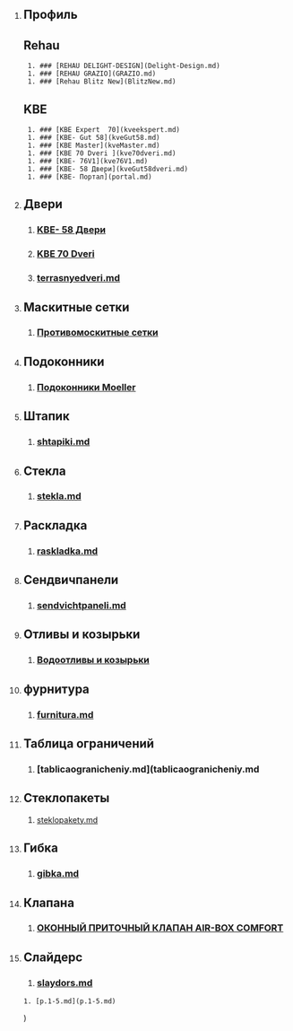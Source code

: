   1. ## Профиль
       ## Rehau
          1. ### [REHAU DELIGHT-DESIGN](Delight-Design.md)
          1. ### [REHAU GRAZIO](GRAZIO.md)
          1. ### [Rehau Blitz New](BlitzNew.md)
       ## KBE
          1. ### [KBE Expert  70](kveekspert.md)
          1. ### [KBE- Gut 58](kveGut58.md)
          1. ### [KBE Master](kveMaster.md)
          1. ### [KBE 70 Dveri ](kve70dveri.md)
          1. ### [KBE- 76V1](kve76V1.md)
          1. ### [KBE- 58 Двери](kveGut58dveri.md)
          1. ### [KBE- Портал](portal.md)     
  1. ## Двери
        1. ### [KBE- 58 Двери](kveGut58dveri.md)
        1. ### [KBE 70 Dveri ](kve70dveri.md)
        1. ### [terrasnyedveri.md](terrasnyedveri.md)

  1. ## Маскитные сетки  
        1. ### [Противомоскитные сетки](moskitnyesetki.md)   
  1. ## Подоконники
        1. ### [Подоконники Moeller](podokonniki.md)
  1. ## Штапик
        1. ### [shtapiki.md](shtapiki.md)
  1. ## Стекла
        1. ### [stekla.md](stekla.md)
  1. ## Раскладка
        1. ### [raskladka.md](raskladka.md)
  1. ## Сендвичпанели
        1. ### [sendvichtpaneli.md](sendvichtpaneli.md)           
  1. ## Отливы и козырьки
        1. ### [Водоотливы и козырьки](otlivykozyrjki.md)
  1. ## фурнитура
        1. ### [furnitura.md](furnitura.md)
  1. ## Таблица ограничений
        1. ### [tablicaogranicheniy.md](tablicaogranicheniy.md          
  1. ## Стеклопакеты
        1. [steklopakety.md](steklopakety.md)

  1. ## Гибка
        1. ### [gibka.md](gibka.md)      
  1. ## Клапана
        1. ### [ОКОННЫЙ ПРИТОЧНЫЙ КЛАПАН AIR-BOX COMFORT](klapany.md)  
  1. ## Слайдерс
        1. ### [slaydors.md](slaydors.md)












         1. [p.1-5.md](p.1-5.md)

        )       

